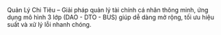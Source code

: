 Quản Lý Chi Tiêu – Giải pháp quản lý tài chính cá nhân thông minh, ứng dụng mô hình 3 lớp (DAO - DTO - BUS) giúp dễ dàng mở rộng, tối ưu hiệu suất và xử lý lỗi nhanh chóng.
